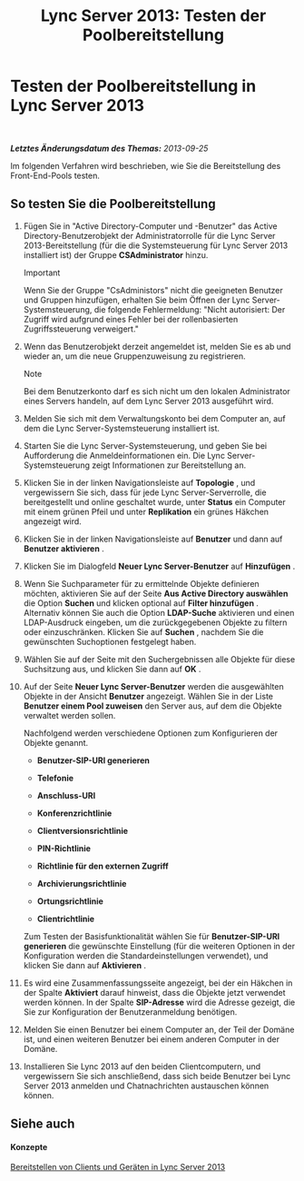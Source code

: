 ﻿---
title: 'Lync Server 2013: Testen der Poolbereitstellung'
TOCTitle: Testen der Poolbereitstellung
ms:assetid: ffd80617-155a-4041-bbeb-74503e7938dd
ms:mtpsurl: https://technet.microsoft.com/de-de/library/Gg413092(v=OCS.15)
ms:contentKeyID: 49296027
ms.date: 05/19/2016
mtps_version: v=OCS.15
ms.translationtype: HT
---

# Testen der Poolbereitstellung in Lync Server 2013

 

_**Letztes Änderungsdatum des Themas:** 2013-09-25_

Im folgenden Verfahren wird beschrieben, wie Sie die Bereitstellung des Front-End-Pools testen.

## So testen Sie die Poolbereitstellung

1.  Fügen Sie in "Active Directory-Computer und -Benutzer" das Active Directory-Benutzerobjekt der Administratorrolle für die Lync Server 2013-Bereitstellung (für die die Systemsteuerung für Lync Server 2013 installiert ist) der Gruppe **CSAdministrator** hinzu.
    

    > [!IMPORTANT]
    > Wenn Sie der Gruppe "CsAdministors" nicht die geeigneten Benutzer und Gruppen hinzufügen, erhalten Sie beim Öffnen der Lync Server-Systemsteuerung, die folgende Fehlermeldung: "Nicht autorisiert: Der Zugriff wird aufgrund eines Fehler bei der rollenbasierten Zugriffssteuerung verweigert."



2.  Wenn das Benutzerobjekt derzeit angemeldet ist, melden Sie es ab und wieder an, um die neue Gruppenzuweisung zu registrieren.
    

    > [!NOTE]
    > Bei dem Benutzerkonto darf es sich nicht um den lokalen Administrator eines Servers handeln, auf dem Lync Server 2013 ausgeführt wird.



3.  Melden Sie sich mit dem Verwaltungskonto bei dem Computer an, auf dem die Lync Server-Systemsteuerung installiert ist.

4.  Starten Sie die Lync Server-Systemsteuerung, und geben Sie bei Aufforderung die Anmeldeinformationen ein. Die Lync Server-Systemsteuerung zeigt Informationen zur Bereitstellung an.

5.  Klicken Sie in der linken Navigationsleiste auf **Topologie** , und vergewissern Sie sich, dass für jede Lync Server-Serverrolle, die bereitgestellt und online geschaltet wurde, unter **Status** ein Computer mit einem grünen Pfeil und unter **Replikation** ein grünes Häkchen angezeigt wird.

6.  Klicken Sie in der linken Navigationsleiste auf **Benutzer** und dann auf **Benutzer aktivieren** .

7.  Klicken Sie im Dialogfeld **Neuer Lync Server-Benutzer** auf **Hinzufügen** .

8.  Wenn Sie Suchparameter für zu ermittelnde Objekte definieren möchten, aktivieren Sie auf der Seite **Aus Active Directory auswählen** die Option **Suchen** und klicken optional auf **Filter hinzufügen** . Alternativ können Sie auch die Option **LDAP-Suche** aktivieren und einen LDAP-Ausdruck eingeben, um die zurückgegebenen Objekte zu filtern oder einzuschränken. Klicken Sie auf **Suchen** , nachdem Sie die gewünschten Suchoptionen festgelegt haben.

9.  Wählen Sie auf der Seite mit den Suchergebnissen alle Objekte für diese Suchsitzung aus, und klicken Sie dann auf **OK** .

10. Auf der Seite **Neuer Lync Server-Benutzer** werden die ausgewählten Objekte in der Ansicht **Benutzer** angezeigt. Wählen Sie in der Liste **Benutzer einem Pool zuweisen** den Server aus, auf dem die Objekte verwaltet werden sollen.
    
    Nachfolgend werden verschiedene Optionen zum Konfigurieren der Objekte genannt.
    
      - **Benutzer-SIP-URI generieren**
    
      - **Telefonie**
    
      - **Anschluss-URI**
    
      - **Konferenzrichtlinie**
    
      - **Clientversionsrichtlinie**
    
      - **PIN-Richtlinie**
    
      - **Richtlinie für den externen Zugriff**
    
      - **Archivierungsrichtlinie**
    
      - **Ortungsrichtlinie**
    
      - **Clientrichtlinie**
    
    Zum Testen der Basisfunktionalität wählen Sie für **Benutzer-SIP-URI generieren** die gewünschte Einstellung (für die weiteren Optionen in der Konfiguration werden die Standardeinstellungen verwendet), und klicken Sie dann auf **Aktivieren** .

11. Es wird eine Zusammenfassungsseite angezeigt, bei der ein Häkchen in der Spalte **Aktiviert** darauf hinweist, dass die Objekte jetzt verwendet werden können. In der Spalte **SIP-Adresse** wird die Adresse gezeigt, die Sie zur Konfiguration der Benutzeranmeldung benötigen.

12. Melden Sie einen Benutzer bei einem Computer an, der Teil der Domäne ist, und einen weiteren Benutzer bei einem anderen Computer in der Domäne.

13. Installieren Sie Lync 2013 auf den beiden Clientcomputern, und vergewissern Sie sich anschließend, dass sich beide Benutzer bei Lync Server 2013 anmelden und Chatnachrichten austauschen können können.

## Siehe auch

#### Konzepte

[Bereitstellen von Clients und Geräten in Lync Server 2013](lync-server-2013-deploying-clients-and-devices.md)

